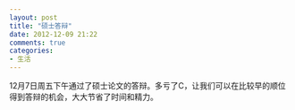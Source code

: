 ```yaml
---
layout: post
title: "硕士答辩"
date: 2012-12-09 21:22
comments: true
categories: 
- 生活
---
```


12月7日周五下午通过了硕士论文的答辩。多亏了C，让我们可以在比较早的顺位得到答辩的机会，大大节省了时间和精力。
